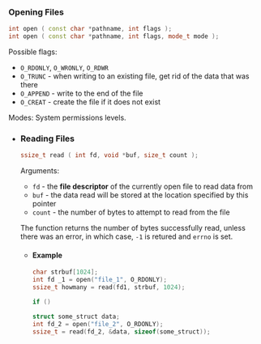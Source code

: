 ### Opening Files
```cpp
int open ( const char *pathname, int flags );
int open ( const char *pathname, int flags, mode_t mode );
```

Possible flags:
* `O_RDONLY`, `O_WRONLY`, `O_RDWR`
* `O_TRUNC` - when writing to an existing file, get rid of the data that was there
* `O_APPEND` - write to the end of the file
* `O_CREAT` - create the file if it does not exist

Modes: System permissions levels.
- ### Reading Files
  ```cpp
  ssize_t read ( int fd, void *buf, size_t count );
  ```
  
  Arguments:
  * `fd` - the **file descriptor** of the currently open file to read data from
  * `buf` - the data read will be stored at the location specified by this pointer
  * `count` - the number of bytes to attempt to read from the file
  
  The function returns the number of bytes successfully read, unless there was an error, in which case, `-1` is retured and `errno` is set.
	- #### Example
	  ```cpp
	  char strbuf[1024];
	  int fd _1 = open("file_1", O_RDONLY);
	  ssize_t howmany = read(fd1, strbuf, 1024);
	  
	  if ()
	  
	  struct some_struct data;
	  int fd_2 = open("file_2", O_RDONLY);
	  ssize_t = read(fd_2, &data, sizeof(some_struct));
	  
	  ```